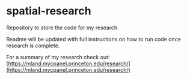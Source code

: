 # spatial-research
Repository to store the code for my research.

Readme will be updated with full instructions on how to run code once research is complete.

For a summary of my research check out: [https://mland.mycpanel.princeton.edu/research/](https://mland.mycpanel.princeton.edu/research/)
